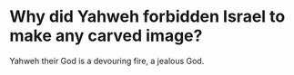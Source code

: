 # Why did Yahweh forbidden Israel to make any carved image?

Yahweh their God is a devouring fire, a jealous God.
